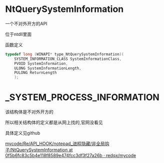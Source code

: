 # NtQuerySystemInformation

一个不对外开方的API

位于ntdll里面

函数定义

```c
typedef long (WINAPI* type_NtQuerySystemInformation)(
    SYSTEM_INFORMATION_CLASS SystemInformationClass,
    PVOID SystemInformation,
    ULONG SystemInformationLength,
    PULONG ReturnLength
    );
```

# _SYSTEM_PROCESS_INFORMATION

该结构体是不对外开方的

所以相关结构体的定义都是从网上找的,官网没看见

具体定义见github

[mycode/Re/API_HOOK/notepad_进程隐藏/非全局钩子/NtQuerySystemInformation at 0f5b6fc83c5b4e118f8589e474fcc3df3f27a26b · redqx/mycode](https://github.com/redqx/mycode/tree/0f5b6fc83c5b4e118f8589e474fcc3df3f27a26b/Re/API_HOOK/notepad_进程隐藏/非全局钩子/NtQuerySystemInformation)